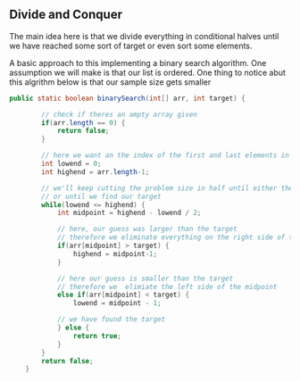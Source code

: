 ## Divide and Conquer

The main idea here is that we divide everything in conditional halves until we have reached some sort of target or even sort some elements.

A basic approach to this implementing a binary search algorithm.
One assumption we will make is that our list is ordered. 
One thing to notice abut this algrithm below is that our sample size gets smaller

```java
public static boolean binarySearch(int[] arr, int target) {

        // check if theres an ampty array given
        if(arr.length == 0) {
            return false;
        }

        // here we want an the index of the first and last elements in the array
        int lowend = 0;
        int highend = arr.length-1;   

        // we'll keep cutting the problem size in half until either the highend reaches 0
        // or until we find our target
        while(lowend <= highend) {
            int midpoint = highend - lowend / 2;

            // here, our guess was larger than the target
            // therefore we eliminate everything on the right side of the midpoint
            if(arr[midpoint] > target) {
                highend = midpoint-1;
            }

            // here our guess is smaller than the target
            // therefore we  elimiate the left side of the midpoint
            else if(arr[midpoint] < target) {
                lowend = midpoint - 1;

            // we have found the target
            } else {
                return true;
            }
        }
        return false;
    }
```



